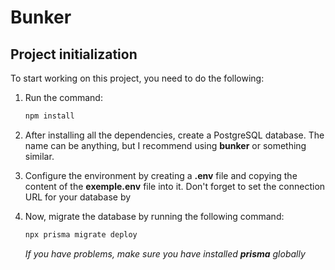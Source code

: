 # Bunker

## Project initialization

To start working on this project, you need to do the following:

1. Run the command:

   ```bash
   npm install
   ```

2. After installing all the dependencies, create a PostgreSQL database. The name can be anything, but I recommend using **bunker** or something similar.
3. Configure the environment by creating a **.env** file and copying the content of the **exemple.env** file into it. Don't forget to set the connection URL for your database by
4. Now, migrate the database by running the following command:

   ```bash
   npx prisma migrate deploy
   ```

   _If you have problems, make sure you have installed **prisma** globally_
